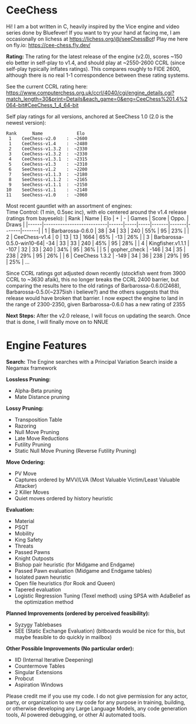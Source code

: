 # CeeChess
Hi! I am a bot written in C, heavily inspired by the Vice engine and video series done by Bluefever! If you want to try your hand at facing me, I am occasionally on lichess at https://lichess.org/@/seeChessBot! Play me here on fly.io: https://cee-chess.fly.dev/

**Rating:**
The rating for the latest release of the engine (v2.0), scores ~150 elo better in self-play to v1.4, and should play at ~2550-2600 CCRL (since self-play typically inflates ratings). This compares roughly to FIDE 2600, although there is no real 1-1 correspondence between these rating systems.

See the current CCRL rating here: https://www.computerchess.org.uk/ccrl/4040/cgi/engine_details.cgi?match_length=30&print=Details&each_game=0&eng=CeeChess%201.4%2064-bit#CeeChess_1_4_64-bit

Self play ratings for all versions, anchored at SeeChess 1.0 (2.0 is the newest version):   
```
Rank      Name             Elo
 1    CeeChess-v2.0    :  ~2600
 1    CeeChess-v1.4    :  ~2480
 2    CeeChess-v1.3.2  :  ~2330
 3    CeeChess-v1.3.2  :  ~2330
 4    CeeChess-v1.3.1  :  ~2315
 5    CeeChess-v1.3    :  ~2310
 6    SeeChess-v1.2    :  ~2200
 7    SeeChess-v1.1.3  :  ~2180
 8    SeeChess-v1.1.2  :  ~2165
 9    SeeChess-v1.1.1  :  ~2150
10    SeeChess-v1.1    :  ~2140
11    SeeChess-v1.0    :  ~2060
```
Most recent gauntlet with an assortment of engines:   
Time Control: (1 min, 0.5sec inc), with elo centered around the v1.4 release (ratings from bayeselo):
| Rank | Name                      | Elo  |  +  |  -  | Games | Score | Oppo. | Draws |
|------|---------------------------|------|-----|-----|-------|-------|-------|-------|
|   1  | Barbarossa-0.6.0         | 38  |  34 |  33 |  240  |  55%  |   95  |  23%  |
|   2  | CeeChess-v1.4    |  0  |  13 |  13 | 1664  |  65%  |  -13  |  26%  |
|   3  | Barbarossa-0.5.0-win10-64|  -34  |  33 |  33 |  240  |  45%  |   95  |  28%  |
|   4  | Kingfisher.v1.1.1        | -107  |  32 |  33 |  240  |  34%  |   95  |  36%  |
|   5  | gopher_check             | -146  |  34 |  35 |  238  |  29%  |   95  |  26%  |
|   6  | CeeChess 1.3.2           | -149  |  34 |  36 |  238  |  29%  |   95  |  25%  |
   ...
   
Since CCRL ratings got adjusted down recently (stockfish went from 3900 CCRL to ~3630 afaik), this no longer breaks the CCRL 2400 barrier, but comparing the results here to the old ratings of Barbarossa-0.6.0(2468), Barbarossa-0.5.0(~2375ish i believe?) and the others suggests that this release would have broken that barrier. I now expect the engine to land in the range of 2300-2350, given Barbarossa-0.6.0 has a new rating of 2355

**Next Steps:**
After the v2.0 release, I will focus on updating the search. Once that is done, I will finally move on to NNUE

# Engine Features

**Search:**
The Engine searches with a Principal Variation Search inside a Negamax framework

**Lossless Pruning:**
- Alpha-Beta pruning
- Mate Distance pruning

**Lossy Pruning:**
- Transposition Table
- Razoring
- Null Move Pruning
- Late Move Reductions
- Futility Pruning
- Static Null Move Pruning (Reverse Futility Pruning)

**Move Ordering:**
- PV Move
- Captures ordered by MVV/LVA (Most Valuable Victim/Least Valuable Attacker)
- 2 Killer Moves
- Quiet moves ordered by history heuristic

**Evaluation:**
- Material
- PSQT
- Mobility
- King Safety
- Threats
- Passed Pawns
- Knight Outposts
- Bishop pair heuristic (for Midgame and Endgame)
- Passed Pawn evaluation (Midgame and Endgame tables)
- Isolated pawn heuristic
- Open file heuristics (for Rook and Queen)
- Tapered evaluation
- Logistic Regression Tuning (Texel method) using SPSA with AdaBelief as the optimization method

**Planned Improvements (ordered by perceived feasibility):**
- Syzygy Tablebases
- SEE (Static Exchange Evaluation) (bitboards would be nice for this, but maybe feasible to do quickly in mailbox)

**Other Possible Improvements (No particular order):**
- IID (Internal Iterative Deepening)
- Countermove Tables
- Singular Extensions
- Probcut
- Aspiration Windows

Please credit me if you use my code. I do not give permission for any actor, party, or organization to use my code for any purpose in training, building, or otherwise developing any Large Language Models, any code generation tools, AI powered debugging, or other AI automated tools.
